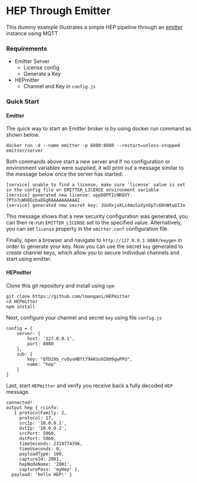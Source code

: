 # HEP Through Emitter

This dummy example illustrates a simple HEP pipeline through an [emitter](https://github.com/emitter-io/) instance using MQTT

### Requirements
- Emitter Server
  - License config
  - Generate a Key
- HEPmitter
  - Channel and Key in `config.js`
  
### Quick Start
#### Emitter
The quick way to start an Emitter broker is by using docker run command as shown below.
```
docker run -d --name emitter -p 8080:8080 --restart=unless-stopped emitter/server
```
Both commands above start a new server and if no configuration or environment variables were supplied, it will print out a message similar to the message below once the server has started:
```
[service] unable to find a license, make sure 'license' value is set in the config file or EMITTER_LICENSE environment variable
[service] generated new license: uppD0PFIcNK6VY-7PTo7uWH8EobaOGgRAAAAAAAAAAI
[service] generated new secret key: JUoOxjoXLc4muSxXynOpTc60nWtwUI3o
```
This message shows that a new security configuration was generated, you can then re-run `EMITTER_LICENSE` set to the specified value. Alternatively, you can set `license` property in the `emitter.conf` configuration file.

Finally, open a browser and navigate to `http://127.0.0.1:8080/keygen` in order to generate your key. Now you can use the secret `key` generated to create channel keys, which allow you to secure individual channels and start using emitter.

#### HEPmitter
Clone this git repository and install using `npm`
```
git clone https://github.com/lmangani/HEPmitter
cd HEPmitter
npm install
```

Next, configure your channel and secret `key` using file `config.js`
```
config = {
	server: {
		host: '127.0.0.1',
		port: 8080
	},
	sub: {
		key: "QTD29b_rvDuvHBft794KUu9Z809gwPPU",
		name: "hep"
	}
}
```

Last, start `HEPmitter` and verify you receive back a fully decoded `HEP` message.
```
connected!
output hep { rcinfo: 
   { protocolFamily: 2,
     protocol: 17,
     srcIp: '10.0.0.1',
     dstIp: '10.0.0.2',
     srcPort: 5060,
     dstPort: 5060,
     timeSeconds: 2319774396,
     timeUseconds: 0,
     payloadType: 100,
     captureId: 2001,
     hepNodeName: '2001',
     capturePass: 'myHep' },
  payload: 'hello HEP!' }
  ```




